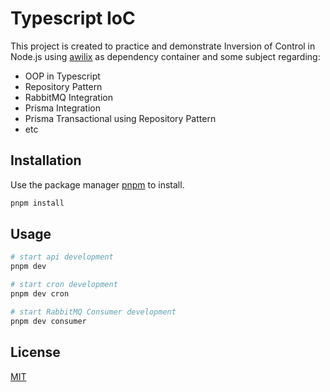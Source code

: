 # Typescript IoC

This project is created to practice and demonstrate Inversion of Control in Node.js using [awilix](https://github.com/jeffijoe/awilix) as dependency container and some subject regarding:
- OOP in Typescript
- Repository Pattern
- RabbitMQ Integration
- Prisma Integration
- Prisma Transactional using Repository Pattern
- etc
## Installation

Use the package manager [pnpm](https://pnpm.io/) to install.

```bash
pnpm install
```

## Usage

```bash
# start api development
pnpm dev

# start cron development
pnpm dev cron

# start RabbitMQ Consumer development
pnpm dev consumer
```
## License

[MIT](https://choosealicense.com/licenses/mit/)